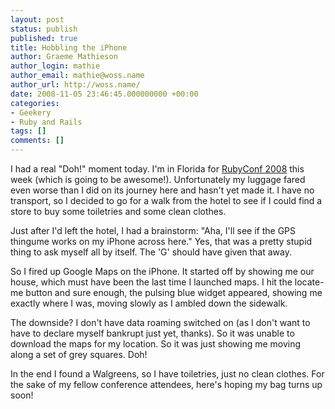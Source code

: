 ```yaml
---
layout: post
status: publish
published: true
title: Hobbling the iPhone
author: Graeme Mathieson
author_login: mathie
author_email: mathie@woss.name
author_url: http://woss.name/
date: 2008-11-05 23:46:45.000000000 +00:00
categories:
- Geekery
- Ruby and Rails
tags: []
comments: []
---
```

I had a real "Doh!" moment today.  I'm in Florida for [RubyConf 2008](http://rubyconf.org/) this week (which is going to be awesome!).  Unfortunately my luggage fared even worse than I did on its journey here and hasn't yet made it.  I have no transport, so I decided to go for a walk from the hotel to see if I could find a store to buy some toiletries and some clean clothes.

Just after I'd left the hotel, I had a brainstorm: "Aha, I'll see if the GPS thingume works on my iPhone across here."  Yes, that was a pretty stupid thing to ask myself all by itself.  The 'G' should have given that away.

So I fired up Google Maps on the iPhone.  It started off by showing me our house, which must have been the last time I launched maps.  I hit the locate-me button and sure enough, the pulsing blue widget appeared, showing me exactly where I was, moving slowly as I ambled down the sidewalk.

The downside?  I don't have data roaming switched on (as I don't want to have to declare myself bankrupt just yet, thanks).  So it was unable to download the maps for my location.  So it was just showing me moving along a set of grey squares.  Doh!

In the end I found a Walgreens, so I have toiletries, just no clean clothes.  For the sake of my fellow conference attendees, here's hoping my bag turns up soon!
